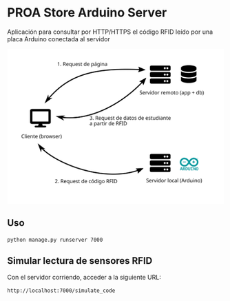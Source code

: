# PROA Store Arduino Server

Aplicación para consultar por HTTP/HTTPS el código RFID leído por una placa Arduino conectada al servidor

![](docs/architecture.svg)

## Uso

```
python manage.py runserver 7000
```

## Simular lectura de sensores RFID

Con el servidor corriendo, acceder a la siguiente URL:

```
http://localhost:7000/simulate_code
```